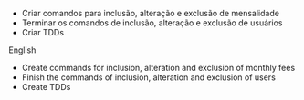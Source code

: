 * Criar comandos para inclusão, alteração e exclusão de mensalidade
* Terminar os comandos de inclusão, alteração e exclusão de usuários
* Criar TDDs

English

* Create commands for inclusion, alteration and exclusion of monthly fees
* Finish the commands of inclusion, alteration and exclusion of users
* Create TDDs
